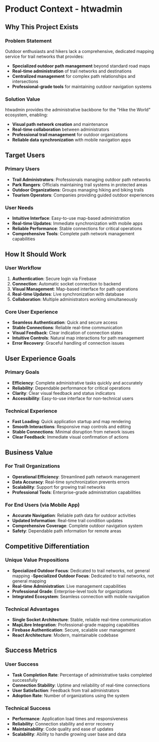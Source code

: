 # Product Context - htwadmin

## Why This Project Exists

### Problem Statement
Outdoor enthusiasts and hikers lack a comprehensive, dedicated mapping service for trail networks that provides:
- **Specialized outdoor path management** beyond standard road maps
- **Real-time administration** of trail networks and destinations
- **Centralized management** for complex path relationships and intersections
- **Professional-grade tools** for maintaining outdoor navigation systems

### Solution Value
htwadmin provides the administrative backbone for the "Hike the World" ecosystem, enabling:
- **Visual path network creation** and maintenance
- **Real-time collaboration** between administrators
- **Professional trail management** for outdoor organizations
- **Reliable data synchronization** with mobile navigation apps

## Target Users

### Primary Users
- **Trail Administrators**: Professionals managing outdoor path networks
- **Park Rangers**: Officials maintaining trail systems in protected areas
- **Outdoor Organizations**: Groups managing hiking and biking trails
- **Tourism Operators**: Companies providing guided outdoor experiences

### User Needs
- **Intuitive Interface**: Easy-to-use map-based administration
- **Real-time Updates**: Immediate synchronization with mobile apps
- **Reliable Performance**: Stable connections for critical operations
- **Comprehensive Tools**: Complete path network management capabilities

## How It Should Work

### User Workflow
1. **Authentication**: Secure login via Firebase
2. **Connection**: Automatic socket connection to backend
3. **Visual Management**: Map-based interface for path operations
4. **Real-time Updates**: Live synchronization with database
5. **Collaboration**: Multiple administrators working simultaneously

### Core User Experience
- **Seamless Authentication**: Quick and secure access
- **Stable Connections**: Reliable real-time communication
- **Visual Feedback**: Clear indication of connection states
- **Intuitive Controls**: Natural map interactions for path management
- **Error Recovery**: Graceful handling of connection issues

## User Experience Goals

### Primary Goals
- **Efficiency**: Complete administrative tasks quickly and accurately
- **Reliability**: Dependable performance for critical operations
- **Clarity**: Clear visual feedback and status indicators
- **Accessibility**: Easy-to-use interface for non-technical users

### Technical Experience
- **Fast Loading**: Quick application startup and map rendering
- **Smooth Interactions**: Responsive map controls and editing
- **Stable Connections**: Minimal disruption from network issues
- **Clear Feedback**: Immediate visual confirmation of actions

## Business Value

### For Trail Organizations
- **Operational Efficiency**: Streamlined path network management
- **Data Accuracy**: Real-time synchronization prevents errors
- **Scalability**: Support for growing trail networks
- **Professional Tools**: Enterprise-grade administration capabilities

### For End Users (via Mobile App)
- **Accurate Navigation**: Reliable path data for outdoor activities
- **Updated Information**: Real-time trail condition updates
- **Comprehensive Coverage**: Complete outdoor navigation system
- **Safety**: Dependable path information for remote areas

## Competitive Differentiation

### Unique Value Propositions
- **Specialized Outdoor Focus**: Dedicated to trail networks, not general mapping
 -**Specialized Outdoor Focus**: Dedicated to trail networks, not general mapping
- **Real-time Administration**: Live management capabilities
- **Professional Grade**: Enterprise-level tools for organizations
- **Integrated Ecosystem**: Seamless connection with mobile navigation

### Technical Advantages
- **Single Socket Architecture**: Stable, reliable real-time communication
- **MapLibre Integration**: Professional-grade mapping capabilities
- **Firebase Authentication**: Secure, scalable user management
- **React Architecture**: Modern, maintainable codebase

## Success Metrics

### User Success
- **Task Completion Rate**: Percentage of administrative tasks completed successfully
- **Connection Stability**: Uptime and reliability of real-time connections
- **User Satisfaction**: Feedback from trail administrators
- **Adoption Rate**: Number of organizations using the system

### Technical Success
- **Performance**: Application load times and responsiveness
- **Reliability**: Connection stability and error recovery
- **Maintainability**: Code quality and ease of updates
- **Scalability**: Ability to handle growing user base and data

